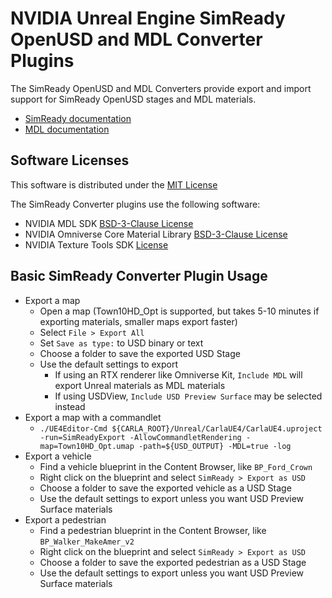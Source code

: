 NVIDIA Unreal Engine SimReady OpenUSD and MDL Converter Plugins
===============================================================
The SimReady OpenUSD and MDL Converters provide export and import support for SimReady OpenUSD stages and MDL materials.

- [SimReady documentation](https://docs.omniverse.nvidia.com/simready/latest/overview.html)
- [MDL documentation](https://docs.omniverse.nvidia.com/materials-and-rendering/latest/mdl_language.html)

Software Licenses
-----------------
This software is distributed under the [MIT License](./LICENSE.md)

The SimReady Converter plugins use the following software:
- NVIDIA MDL SDK [BSD-3-Clause License](./MDL/Licenses/MDL-SDK-LICENSE.md)
- NVIDIA Omniverse Core Material Library [BSD-3-Clause License](./MDL/Licenses/OMNIVERSE-CORE-MATERIALS-LICENSE.md)
- NVIDIA Texture Tools SDK [License](./SimReady/Licenses/NVTT-LICENSE.TXT)

Basic SimReady Converter Plugin Usage
-------------------------------------
- Export a map
  - Open a map (Town10HD_Opt is supported, but takes 5-10 minutes if exporting materials, smaller maps export faster)
  - Select `File > Export All`
  - Set `Save as type:` to USD binary or text
  - Choose a folder to save the exported USD Stage
  - Use the default settings to export
    - If using an RTX renderer like Omniverse Kit, `Include MDL` will export Unreal materials as MDL materials
    - If using USDView, `Include USD Preview Surface` may be selected instead
- Export a map with a commandlet
  - `./UE4Editor-Cmd ${CARLA_ROOT}/Unreal/CarlaUE4/CarlaUE4.uproject -run=SimReadyExport -AllowCommandletRendering -map=Town10HD_Opt.umap -path=${USD_OUTPUT} -MDL=true -log`
- Export a vehicle
  - Find a vehicle blueprint in the Content Browser, like `BP_Ford_Crown`
  - Right click on the blueprint and select `SimReady > Export as USD`
  - Choose a folder to save the exported vehicle as a USD Stage
  - Use the default settings to export unless you want USD Preview Surface materials
- Export a pedestrian
  - Find a pedestrian blueprint in the Content Browser, like `BP_Walker_MakeAmer_v2`
  - Right click on the blueprint and select `SimReady > Export as USD`
  - Choose a folder to save the exported pedestrian as a USD Stage
  - Use the default settings to export unless you want USD Preview Surface materials